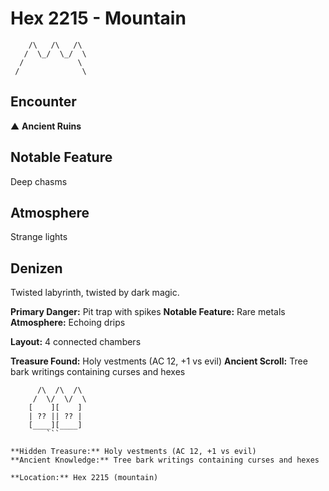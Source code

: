 # Hex 2215 - Mountain
```
    /\   /\   /\
   /  \_/  \_/  \
  /            \
 /              \
```

## Encounter

▲ **Ancient Ruins**

## Notable Feature

Deep chasms

## Atmosphere

Strange lights

## Denizen

Twisted labyrinth, twisted by dark magic.

**Primary Danger:** Pit trap with spikes
**Notable Feature:** Rare metals
**Atmosphere:** Echoing drips

**Layout:** 4 connected chambers

**Treasure Found:** Holy vestments (AC 12, +1 vs evil)
**Ancient Scroll:** Tree bark writings containing curses and hexes


```
      /\  /\  /\
     /  \/  \/  \
    [    ][    ]
    | ?? || ?? |
    [____][____]
        ```

**Hidden Treasure:** Holy vestments (AC 12, +1 vs evil)
**Ancient Knowledge:** Tree bark writings containing curses and hexes

**Location:** Hex 2215 (mountain)
